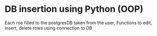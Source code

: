 # DB insertion using Python (OOP)

Each roe filled to the postgresDB taken from the user,
Functions to edit, insert, delete rows using connection to DB
